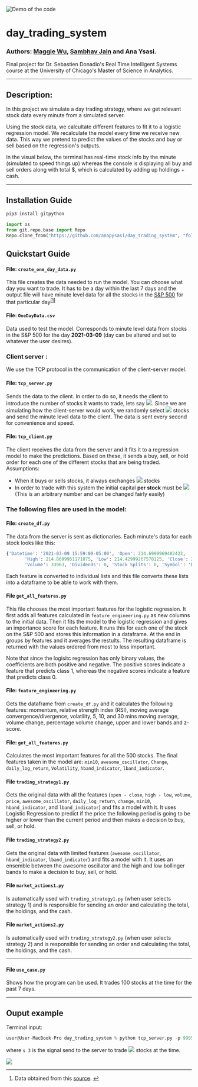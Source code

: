 ![Demo of the code](https://github.com/anapysasi/day_trading_system/blob/main/DEMO.gif)
# day_trading_system

### Authors: [Maggie Wu](https://github.com/MaggieWoo2), [Sambhav Jain](https://github.com/sambhavjain3211) and Ana Ysasi.

Final project for Dr. Sebastien Donadio's Real Time Intelligent Systems course at the University of Chicago's Master of Science in Analytics.

---

## Description:

In this project we simulate a day trading strategy, where we get relevant stock data every minute from a simulated server.

Using the stock data, we calcultate different features to fit it to a logistic regression model. We recalculate the model every time we receive new data. This way we pretend to predict the values of the stocks and buy or sell based on the regression's outputs.

In the visual below, the terminal has real-time stock info by the minute (simulated to speed things up) whereas the console is displaying all buy and sell orders along with total $, which is calculated by adding up holdings + cash. 

---

## Installation Guide

```python
pip3 install gitpython

import os
from git.repo.base import Repo
Repo.clone_from("https://github.com/anapysasi/day_trading_system", "folderToSave")
```

## Quickstart Guide

#### File: `create_one_day_data.py`

This file creates the data needed to run the model. You can choose what day you want to trade. It has to be a day within the last 7 days and the output file will have minute level data for all the stocks in the [S&P 500](https://github.com/anapysasi/day_trading_system/blob/main/SPY500.xlsx) for that particular day<sup class="footnote-ref"><a href="#fn1" id="fnref1">[1]</a></sup>

#### File: `OneDayData.csv`

Data used to test the model. Corresponds to minute level data from stocks in the S&P 500 for the day **2021-03-09** (day can be altered and set to whatever the user desires).

### Client server :

We use the TCP protocol in the communication of the client-server model. 

#### File: `tcp_server.py`

Sends the data to the client. In order to do so, it needs the client to introduce the number of stocks it wants to trade, lets say <img src="https://render.githubusercontent.com/render/math?math=n">. Since we are simulating how the client-server would work, we randomly select <img src="https://render.githubusercontent.com/render/math?math=n"> stocks and send the minute level data to the client. The data is sent every second for convenience and speed.

#### File: `tcp_client.py`

The client receives the data from the server and it fits it to a regression model to make the predictions. Based on these, it sends a buy, sell, or hold order for each one of the different stocks that are being traded. Assumptions:

* When it buys or sells stocks, it always exchanges <img src="https://render.githubusercontent.com/render/math?math=10"> stocks
* In order to trade with this system the initial capital **per stock** must be <img src="https://render.githubusercontent.com/render/math?math=\$100,000"> (This is an arbitrary number and can be changed fairly easily)

### The following files are used in the model:

#### File: `create_df.py`

The data from the server is sent as dictionaries. Each minute's data for each stock looks like this:

```python
{'Datetime': '2021-03-09 15:59:00-05:00', 'Open': 214.6999969482422, 
       'High': 214.8699951171875, 'Low': 214.42999267578125, 'Close': 214.42999267578125,
       'Volume': 33963, 'Dividends': 0, 'Stock Splits': 0, 'Symbol': 'ECL'}
```

Each feature is converted to individual lists and this file converts these lists into a dataframe to be able to work with them.

#### File `get_all_features.py`

This file chooses the most important features for the logistic regression. It first adds all features calculated in `feature_engineering.py` as new columns to the initial data. Then it fits the model to the logistic regression and gives an importance score for each feature. It runs this for each one of the stock on the S&P 500 and stores this information in a dataframe. At the end in groups by features and it averages the restults. The resulting dataframe is returned with the values ordered from most to less important.

Note that since the logisitc regression has only binary values, the coefficients are both positive and negative. The positive scores indicate a feature that predicts class 1, whereas the negative scores indicate a feature that predicts class 0.

#### File: `feature_engineering.py`

Gets the dataframe from `create_df.py` and it calculates the following features: momentum, relative strength index (RSI), moving average convergence/divergence, volatility, 5, 10, and 30 mins moving average, volume change, percentage volume change, upper and lower bands and z-score.

#### File: `get_all_features.py`

Calculates the most important features for all the 500 stocks. The final features taken in the model are: `min10`, `awesome_oscillator`, `Change`, `daily_log_return`, `Volatility`, `hband_indicator`, `lband_indicator`.

#### File `trading_strategy1.py`

Gets the original data with all the features (`open - close`, `high - low`, `volume`, `price`, `awesome_oscillator`, `daily_log_return`, `change`, `min10`, `hband_indicator`, and `lband_indicator`) and fits a model with it. It uses Logistic Regression to predict if the price the following period is going to be higher or lower than the current period and then makes a decision to buy, sell, or hold. 

#### File `trading_strategy2.py`

Gets the original data with limited features (`awesome_oscillator`, `hband_indicator`, `lband_indicator`) and fits a model with it. It uses an ensemble between the awesome oscillator and the high and low bollinger bands to make a decision to buy, sell, or hold. 

#### File `market_actions1.py`

Is automatically used with `trading_strategy1.py` (when user selects strategy 1) and is responsible for sending an order and calculating the total, the holdings, and the cash.

#### File `market_actions2.py`

Is automatically used with `trading_strategy2.py` (when user selects strategy 2) and is responsible for sending an order and calculating the total, the holdings, and the cash.

---

#### File `use_case.py`

Shows how the program can be used. It trades 100 stocks at the time for the past 7 days.

---

## Ouput example

Terminal input:

```python
user@User-MacBook-Pro day_trading_system % python tcp_server.py -p 9995 -f OneDayData.csv -t 1 -s 3
```
where `s 3` is the signal send to the server to trade <img src="https://render.githubusercontent.com/render/math?math=\3"> stocks at the time.


![](https://github.com/anapysasi/day_trading_system/blob/main/result_sample.png)


<hr class="footnotes-sep">
<section class="footnotes">
<ol class="footnotes-list">
<li id="fn1"  class="footnote-item"><p>Data obtained from this <a href="https://www.slickcharts.com/sp500" title="Title">source</a>. <a href="#fnref1" class="footnote-backref">↩</a></p>
</li>
